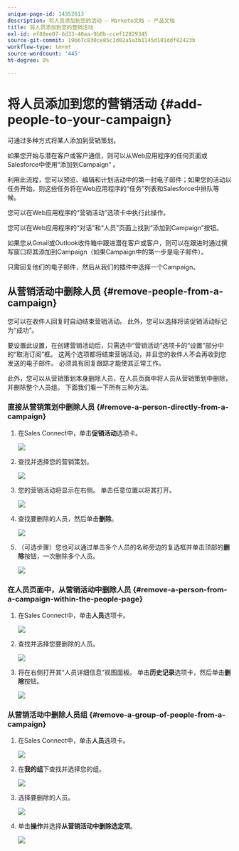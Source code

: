 ```yaml
---
unique-page-id: 14352613
description: 将人员添加到您的活动 — Marketo文档 — 产品文档
title: 将人员添加到您的营销活动
exl-id: ef88ee07-6d33-40aa-9b0b-ccef12829345
source-git-commit: 19b67c830ce85c1d02a5a3b1145d101ddf82423b
workflow-type: tm+mt
source-wordcount: '445'
ht-degree: 0%

---
```


# 将人员添加到您的营销活动 {#add-people-to-your-campaign}

可通过多种方式将某人添加到营销策划。

如果您开始与潜在客户或客户通信，则可以从Web应用程序的任何页面或Salesforce中使用“添加到Campaign” 。

利用此流程，您可以预览、编辑和计划活动中的第一封电子邮件；如果您的活动以任务开始，则这些任务将在Web应用程序的“任务”列表和Salesforce中排队等候。

您可以在Web应用程序的“营销活动”选项卡中执行此操作。

您可以在Web应用程序的“对话”和“人员”页面上找到“添加到Campaign”按钮。

如果您从Gmail或Outlook收件箱中跟进潜在客户或客户，则可以在跟进时通过撰写窗口将其添加到Campaign（如果Campaign中的第一步是电子邮件）。

只需回复他们的电子邮件，然后从我们的插件中选择一个Campaign。

## 从营销活动中删除人员 {#remove-people-from-a-campaign}

您可以在收件人回复时自动结束营销活动。 此外，您可以选择将该促销活动标记为“成功”。

要设置此设置，在创建营销活动后，只需选中“营销活动”选项卡的“设置”部分中的“取消订阅”框。 这两个选项都将结束营销活动，并且您的收件人不会再收到您发送的电子邮件。 必须具有回复跟踪才能使其正常工作。

此外，您可以从营销策划本身删除人员，在人员页面中将人员从营销策划中删除，并删除整个人员组。 下面我们看一下所有三种方法。

### 直接从营销策划中删除人员 {#remove-a-person-directly-from-a-campaign}

1. 在Sales Connect中，单击&#x200B;**促销活动**&#x200B;选项卡。

   ![](assets/one.png)

1. 查找并选择您的营销策划。

   ![](assets/two.png)

1. 您的营销活动将显示在右侧。 单击任意位置以将其打开。

   ![](assets/three.png)

1. 查找要删除的人员，然后单击&#x200B;**删除**。

   ![](assets/four.png)

1. （可选步骤）您也可以通过单击多个人员的名称旁边的复选框并单击顶部的&#x200B;**删除**&#x200B;按钮，一次删除多个人员。

   ![](assets/five.png)

### 在人员页面中，从营销活动中删除人员 {#remove-a-person-from-a-campaign-within-the-people-page}

1. 在Sales Connect中，单击&#x200B;**人员**&#x200B;选项卡。

   ![](assets/one-a.png)

1. 查找并选择您要删除的人员。

   ![](assets/two-a.png)

1. 将在右侧打开其“人员详细信息”视图面板。 单击&#x200B;**历史记录**&#x200B;选项卡，然后单击&#x200B;**删除**&#x200B;按钮。

   ![](assets/three-a.png)

### 从营销活动中删除人员组 {#remove-a-group-of-people-from-a-campaign}

1. 在Sales Connect中，单击&#x200B;**人员**&#x200B;选项卡。

   ![](assets/one-b.png)

1. 在&#x200B;**我的组**&#x200B;下查找并选择您的组。

   ![](assets/two-b.png)

1. 选择要删除的人员。

   ![](assets/three-b.png)

1. 单击&#x200B;**操作**&#x200B;并选择&#x200B;**从营销活动中删除选定项**。

   ![](assets/four-b.png)